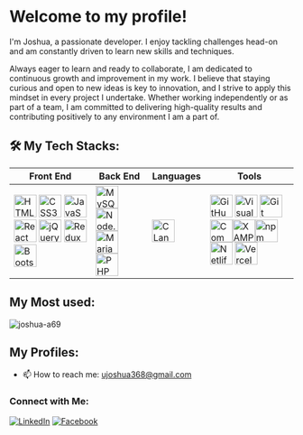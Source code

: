 # Welcome to my profile!

I'm Joshua, a passionate developer. I enjoy tackling challenges head-on and am constantly driven to learn new skills and techniques.

Always eager to learn and ready to collaborate, I am dedicated to continuous growth and improvement in my work. I believe that staying curious and open to new ideas is key to innovation, and I strive to apply this mindset in every project I undertake. Whether working independently or as part of a team, I am committed to delivering high-quality results and contributing positively to any environment I am a part of.

## 🛠 My Tech Stacks:

| **Front End** | **Back End** | **Languages** | **Tools** |
| ------------- | ------------ | ------------- | --------- |
|<img src="https://cdn.jsdelivr.net/gh/devicons/devicon/icons/html5/html5-original.svg" width="40" height="40" alt="HTML5" /> <img src="https://cdn.jsdelivr.net/gh/devicons/devicon/icons/css3/css3-original.svg" width="40" height="40" alt="CSS3" /> <img src="https://cdn.jsdelivr.net/gh/devicons/devicon/icons/javascript/javascript-original.svg" width="40" height="40" alt="JavaScript" /> <img src="https://cdn.jsdelivr.net/gh/devicons/devicon/icons/react/react-original.svg" width="40" height="40" alt="React" /> <img src="https://cdn.jsdelivr.net/gh/devicons/devicon/icons/jquery/jquery-original.svg" width="40" height="40" alt="jQuery" /> <img src="https://cdn.jsdelivr.net/gh/devicons/devicon/icons/redux/redux-original.svg" width="40" height="40" alt="Redux" /> <img src="https://cdn.jsdelivr.net/gh/devicons/devicon/icons/bootstrap/bootstrap-original.svg" width="40" height="40" alt="Bootstrap" /> | <img src="https://cdn.jsdelivr.net/gh/devicons/devicon/icons/mysql/mysql-original.svg" width="40" height="40" alt="MySQL" /> <img src="https://cdn.jsdelivr.net/gh/devicons/devicon/icons/nodejs/nodejs-original.svg" width="40" height="40" alt="Node.js" /> <img src="https://cdn.jsdelivr.net/gh/devicons/devicon/icons/mariadb/mariadb-original.svg" width="40" height="40" alt="MariaDB" /> <img src="https://cdn.jsdelivr.net/gh/devicons/devicon/icons/php/php-original.svg" width="40" height="40" alt="PHP" /> | <img src="https://cdn.jsdelivr.net/gh/devicons/devicon/icons/c/c-original.svg" width="40" height="40" alt="C Language" />| <img src="https://cdn.jsdelivr.net/gh/devicons/devicon/icons/github/github-original.svg" width="40" height="40" alt="GitHub" /> <img src="https://cdn.jsdelivr.net/gh/devicons/devicon/icons/vscode/vscode-original.svg" width="40" height="40" alt="Visual Studio Code" /> <img src="https://cdn.jsdelivr.net/gh/devicons/devicon/icons/git/git-original.svg" width="40" height="40" alt="Git" /> <img src="https://cdn.jsdelivr.net/gh/devicons/devicon/icons/bash/bash-original.svg" width="40" height="40" alt="Command Line" /><img src="https://i.postimg.cc/XYQzPYHq/XAMPP-logo.png" width="40" height="40" alt="XAMPP" /><img src="https://cdn.jsdelivr.net/gh/devicons/devicon/icons/npm/npm-original-wordmark.svg" width="40" height="40" alt="npm" /><img src="https://cdn.jsdelivr.net/gh/devicons/devicon/icons/netlify/netlify-original.svg" width="40" height="40" alt="Netlify" /> <img src="https://cdn.jsdelivr.net/gh/devicons/devicon/icons/vercel/vercel-original.svg" width="40" height="40" alt="Vercel" />

## My Most used:
<p><img align="center" src="https://github-readme-stats.vercel.app/api/top-langs?username=joshua-a69&show_icons=true&locale=en&layout=compact" alt="joshua-a69" /></p>

## My Profiles:
- 📫 How to reach me: [ujoshua368@gmail.com](mailto:ujoshua368@gmail.com)

### Connect with Me:
[![LinkedIn](https://img.shields.io/badge/-LinkedIn-0077B5?style=flat-square&logo=linkedin&logoColor=white)](https://www.linkedin.com/in/joshua-russel-uy-a9b024243/)
[![Facebook](https://img.shields.io/badge/-Facebook-1877F2?style=flat-square&logo=facebook&logoColor=white)](https://www.facebook.com/joshua.uy.14)
